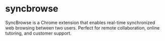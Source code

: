 # syncbrowse
SyncBrowse is a Chrome extension that enables real-time synchronized web browsing between two users. Perfect for remote collaboration, online tutoring, and customer support.
